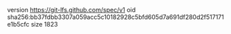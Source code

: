 version https://git-lfs.github.com/spec/v1
oid sha256:bb37fdbb3307a059acc5c10182928c5bfd605d7a691df280d2f517171e1b5cfc
size 1823
